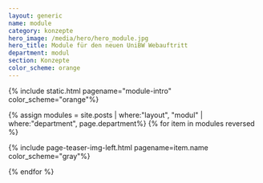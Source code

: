 ```yaml
---
layout: generic
name: module
category: konzepte
hero_image: /media/hero/hero_module.jpg
hero_title: Module für den neuen UniBW Webauftritt
department: modul
section: Konzepte
color_scheme: orange
---
```



{% include static.html pagename="module-intro" color_scheme="orange"%}

<div class="separator dotted separator-medium-line"> </div>

{% assign modules = site.posts | where:"layout", "modul" | where:"department", page.department%}
{% for item in modules reversed %}

{% include page-teaser-img-left.html pagename=item.name color_scheme="gray"%}

<div class="separator dotted separator-medium-line"> </div>

{% endfor %}

